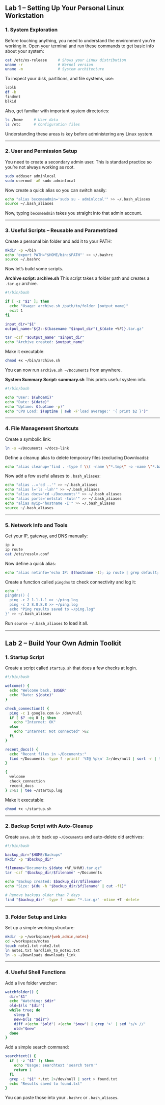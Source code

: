 ## Lab 1 – Setting Up Your Personal Linux Workstation

### 1. System Exploration

Before touching anything, you need to understand the environment you're working in. Open your terminal and run these commands to get basic info about your system:

```bash
cat /etc/os-release     # Shows your Linux distribution
uname -r                # Kernel version
uname -m                # System architecture
```

To inspect your disk, partitions, and file systems, use:

```bash
lsblk
df -h
findmnt
blkid
```

Also, get familiar with important system directories:

```bash
ls /home     # User data
ls /etc      # Configuration files
```

Understanding these areas is key before administering any Linux system.

---

### 2. User and Permission Setup

You need to create a secondary admin user. This is standard practice so you’re not always working as root.

```bash
sudo adduser adminlocal
sudo usermod -aG sudo adminlocal
```

Now create a quick alias so you can switch easily:

```bash
echo "alias becomeadmin='sudo su - adminlocal'" >> ~/.bash_aliases
source ~/.bash_aliases
```

Now, typing `becomeadmin` takes you straight into that admin account.

---

### 3. Useful Scripts – Reusable and Parametrized

Create a personal bin folder and add it to your PATH:

```bash
mkdir -p ~/bin
echo 'export PATH="$HOME/bin:$PATH"' >> ~/.bashrc
source ~/.bashrc
```

Now let’s build some scripts.

**Archive script: archive.sh**
This script takes a folder path and creates a `.tar.gz` archive.

```bash
#!/bin/bash

if [ -z "$1" ]; then
  echo "Usage: archive.sh /path/to/folder [output_name]"
  exit 1
fi

input_dir="$1"
output_name="${2:-$(basename "$input_dir")_$(date +%F)}.tar.gz"

tar -czf "$output_name" "$input_dir"
echo "Archive created: $output_name"
```

Make it executable:

```bash
chmod +x ~/bin/archive.sh
```

You can now run `archive.sh ~/Documents` from anywhere.

**System Summary Script: summary.sh**
This prints useful system info.

```bash
#!/bin/bash

echo "User: $(whoami)"
echo "Date: $(date)"
echo "Uptime: $(uptime -p)"
echo "CPU Load: $(uptime | awk -F'load average:' '{ print $2 }')"
```

---

### 4. File Management Shortcuts

Create a symbolic link:

```bash
ln -s ~/Documents ~/docs-link
```

Define a cleanup alias to delete temporary files (excluding Downloads):

```bash
echo "alias cleanup='find . -type f \\( -name \"*.tmp\" -o -name \"*.bak\" \\) ! -path \"$HOME/Downloads/*\" -delete'" >> ~/.bash_aliases
```

Now add a few useful aliases to `.bash_aliases`:

```bash
echo "alias ..='cd ..'" >> ~/.bash_aliases
echo "alias l='ls -lah'" >> ~/.bash_aliases
echo "alias docs='cd ~/Documents'" >> ~/.bash_aliases
echo "alias ports='netstat -tuln'" >> ~/.bash_aliases
echo "alias myip='hostname -I'" >> ~/.bash_aliases
source ~/.bash_aliases
```

---

### 5. Network Info and Tools

Get your IP, gateway, and DNS manually:

```bash
ip a
ip route
cat /etc/resolv.conf
```

Now define a quick alias:

```bash
echo "alias netinfo='echo IP: $(hostname -I); ip route | grep default; grep nameserver /etc/resolv.conf'" >> ~/.bash_aliases
```

Create a function called `pingdns` to check connectivity and log it:

```bash
echo '
pingdns() {
  ping -c 2 1.1.1.1 >> ~/ping.log
  ping -c 2 8.8.8.8 >> ~/ping.log
  echo "Ping results saved to ~/ping.log"
}' >> ~/.bash_aliases
```

Run `source ~/.bash_aliases` to load it all.

---

## Lab 2 – Build Your Own Admin Toolkit

### 1. Startup Script

Create a script called `startup.sh` that does a few checks at login.

```bash
#!/bin/bash

welcome() {
  echo "Welcome back, $USER"
  echo "Date: $(date)"
}

check_connection() {
  ping -c 1 google.com &> /dev/null
  if [ $? -eq 0 ]; then
    echo "Internet: OK"
  else
    echo "Internet: Not connected" >&2
  fi
}

recent_docs() {
  echo "Recent files in ~/Documents:"
  find ~/Documents -type f -printf '%T@ %p\n' 2>/dev/null | sort -n | tail -n 3 | cut -d' ' -f2-
}

{
  welcome
  check_connection
  recent_docs
} 2>&1 | tee ~/startup.log
```

Make it executable:

```bash
chmod +x ~/startup.sh
```

---

### 2. Backup Script with Auto-Cleanup

Create `save.sh` to back up `~/Documents` and auto-delete old archives:

```bash
#!/bin/bash

backup_dir="$HOME/Backups"
mkdir -p "$backup_dir"

filename="Documents_$(date +%F_%H%M).tar.gz"
tar -czf "$backup_dir/$filename" ~/Documents

echo "Backup created: $backup_dir/$filename"
echo "Size: $(du -h "$backup_dir/$filename" | cut -f1)"

# Remove backups older than 7 days
find "$backup_dir" -type f -name "*.tar.gz" -mtime +7 -delete
```

---

### 3. Folder Setup and Links

Set up a simple working structure:

```bash
mkdir -p ~/workspace/{web,admin,notes}
cd ~/workspace/notes
touch note1.txt note2.txt
ln note1.txt hardlink_to_note1.txt
ln -s ~/Downloads downloads_link
```

---

### 4. Useful Shell Functions

Add a live folder watcher:

```bash
watchfolder() {
  dir="$1"
  echo "Watching: $dir"
  old=$(ls "$dir")
  while true; do
    sleep 5
    new=$(ls "$dir")
    diff <(echo "$old") <(echo "$new") | grep '>' | sed 's/> //'
    old="$new"
  done
}
```

Add a simple search command:

```bash
searchtext() {
  if [ -z "$1" ]; then
    echo "Usage: searchtext 'search term'"
    return 1
  fi
  grep -i "$1" *.txt 2>/dev/null | sort > found.txt
  echo "Results saved to found.txt"
}
```

You can paste those into your `.bashrc` or `.bash_aliases`.
